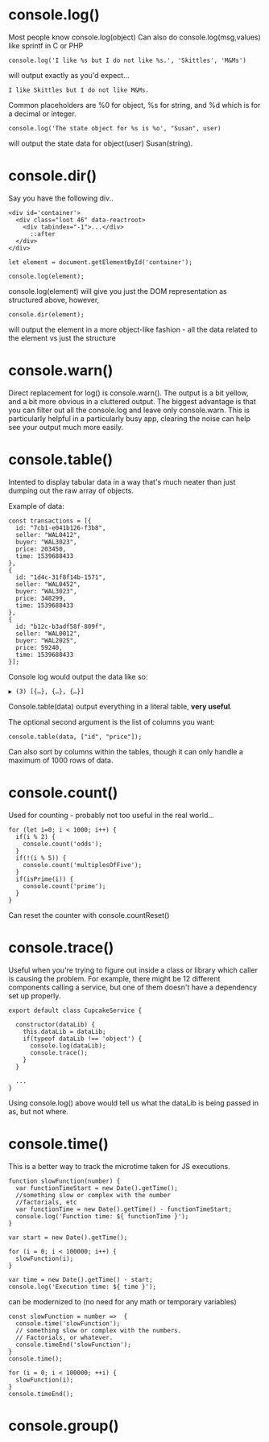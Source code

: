 # console.log()

Most people know console.log(object)
Can also do console.log(msg,values) like sprintf in C or PHP

```
console.log('I like %s but I do not like %s.', 'Skittles', 'M&Ms')
```

will output exactly as you'd expect...

```
I like Skittles but I do not like M&Ms.
```

Common placeholders are %0 for object, %s for string, and %d which is for a decimal or integer.

```
console.log('The state object for %s is %o', "Susan", user)
```

will output the state data for object(user) Susan(string).

# console.dir()

Say you have the following div..

```
<div id='container'>
  <div class="loot 46" data-reactroot>
    <div tabindex="-1">...</div>
      ::after
  </div>
</div>

let element = document.getElementById('container');

console.log(element);
```

console.log(element) will give you just the DOM representation as structured above, however,

```
console.dir(element);
```

will output the element in a more object-like fashion - all the data related to the element vs just the structure


# console.warn()

Direct replacement for log() is console.warn(). The output is a bit yellow, and a bit more obvious in a cluttered output. The biggest advantage is that you can filter out all the console.log and leave only console.warn. This is particularly helpful in a particularly busy app, clearing the noise can help see your output much more easily.

# console.table()

Intented to display tabular data in a way that's much neater than just dumping out the raw array of objects.

Example of data:

```
const transactions = [{
  id: "7cb1-e041b126-f3b8",
  seller: "WAL0412",
  buyer: "WAL3023",
  price: 203450,
  time: 1539688433
},
{
  id: "1d4c-31f8f14b-1571",
  seller: "WAL0452",
  buyer: "WAL3023",
  price: 348299,
  time: 1539688433
},
{
  id: "b12c-b3adf58f-809f",
  seller: "WAL0012",
  buyer: "WAL2025",
  price: 59240,
  time: 1539688433
}];
```

Console log would output the data like so:

```
▶ (3) [{…}, {…}, {…}]
```

Console.table(data) output everything in a literal table, **very useful**.

The optional second argument is the list of columns you want:

```
console.table(data, ["id", "price"]);
```

Can also sort by columns within the tables, though it can only handle a maximum of 1000 rows of data.

# console.count()

Used for counting - probably not too useful in the real world...

```
for (let i=0; i < 1000; i++) {
  if(i % 2) {
    console.count('odds');
  }
  if(!(i % 5)) {
    console.count('multiplesOfFive');
  }
  if(isPrime(i)) {
    console.count('prime');
  }
}
```

Can reset the counter with console.countReset()

# console.trace()

Useful when you're trying to figure out inside a class or library which caller is causing the problem. For example, there might be 12 different components calling a service, but one of them doesn't have a dependency set up properly.

```
export default class CupcakeService {

  constructor(dataLib) {
    this.dataLib = dataLib;
    if(typeof dataLib !== 'object') {
      console.log(dataLib);
      console.trace();
    }
  }

  ...
}
```

Using console.log() above would tell us what the dataLib is being passed in as, but not where.

# console.time()

This is a better way to track the microtime taken for JS executions.

```
function slowFunction(number) {
  var functionTimeStart = new Date().getTime();
  //something slow or complex with the number
  //factorials, etc
  var functionTime = new Date().getTime() - functionTimeStart;
  console.log('Function time: ${ functionTime }');
}

var start = new Date().getTime();

for (i = 0; i < 100000; i++) {
  slowFunction(i);
}

var time = new Date().getTime() - start;
console.log('Execution time: ${ time }');
```

can be modernized to (no need for any math or temporary variables)

```
const slowFunction = number =>  {
  console.time('slowFunction');
  // something slow or complex with the numbers.
  // Factorials, or whatever.
  console.timeEnd('slowFunction');
}
console.time();

for (i = 0; i < 100000; ++i) {
  slowFunction(i);
}
console.timeEnd();
```
# console.group()
